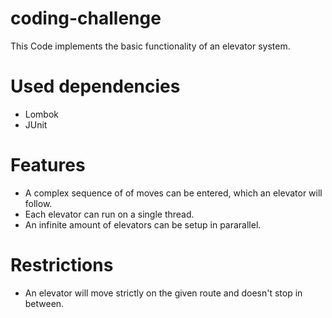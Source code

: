 # coding-challenge
This Code implements the basic functionality of an elevator system.

# Used dependencies
- Lombok
- JUnit

# Features
- A complex sequence of of moves can be entered, which an elevator will follow.
- Each elevator can run on a single thread.
- An infinite amount of elevators can be setup in pararallel.

# Restrictions
- An elevator will move strictly on the given route and doesn't stop in between.
